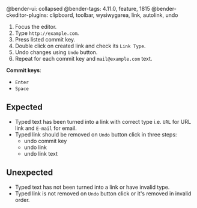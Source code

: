 @bender-ui: collapsed
@bender-tags: 4.11.0, feature, 1815
@bender-ckeditor-plugins: clipboard, toolbar, wysiwygarea, link, autolink, undo

1. Focus the editor.
1. Type `http://example.com`.
1. Press listed commit key.
1. Double click on created link and check its `Link Type`.
1. Undo changes using `Undo` button.
1. Repeat for each commit key and ` mail@example.com ` text.

**Commit keys**:

* `Enter`
* `Space`

## Expected

* Typed text has been turned into a link with correct type i.e. `URL` for URL link and `E-mail` for email.
* Typed link should be removed on `Undo` button click in three steps:
	* undo commit key
	* undo link
	* undo link text

## Unexpected

* Typed text has not been turned into a link or have invalid type.
* Typed link is not removed on `Undo` button click or it's removed in invalid order.
